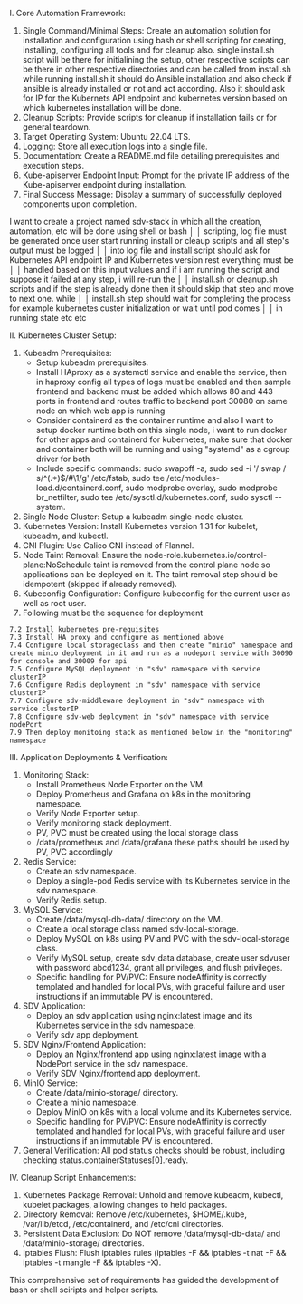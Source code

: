 I. Core Automation Framework:
   1. Single Command/Minimal Steps: Create an automation solution for installation and configuration using bash or shell scripting for creating, installing, configuring all tools and for cleanup also. single install.sh script will be there for initialining the setup, other respective scripts can be there in other respective directories and can be called from install.sh while running install.sh it should do Ansible installation and also check if ansible is already installed or not and act according. Also it should ask for IP for the Kubernets API endpoint and kubernetes version based on which kubernetes installation will be done.
   2. Cleanup Scripts: Provide scripts for cleanup if installation fails or for general teardown.
   3. Target Operating System: Ubuntu 22.04 LTS.
   4. Logging: Store all execution logs into a single file.
   5. Documentation: Create a README.md file detailing prerequisites and execution steps.
   6. Kube-apiserver Endpoint Input: Prompt for the private IP address of the Kube-apiserver endpoint during installation.
   7. Final Success Message: Display a summary of successfully deployed components upon completion.

   I want to create a project named sdv-stack in which all the creation, automation, etc will be done using shell or bash             │
│   scripting, log file must be generated once user start running install or cleaup scripts and all step's output must be logged       │
│   into log file and install script should ask for Kubernetes API endpoint IP and Kubernetes version rest everything must be          │
│   handled based on this input values and if i am running the script and suppose it failed at any step, i will re-run the             │
│   install.sh or cleanup.sh scripts and if the step is already done then it should skip that step and move to next one. while         │
│   install.sh step should wait for completing the process for example kubernetes custer initialization or wait until pod comes        │
│   in running state etc etc



  II. Kubernetes Cluster Setup:
   1. Kubeadm Prerequisites:
       * Setup kubeadm prerequisites.
       * Install HAproxy as a systemctl service and enable the service, then in haproxy config all types of logs must be enabled and then sample frontend and backend must be added which allows 80 and 443 ports in frontend and routes traffic to backend port 30080 on  same node on which web app is running
       * Consider containerd as the container runtime and also I want to setup docker runtime both on this single node, i want to run docker for other apps and containerd for kubernetes, make sure that docker and container both will be running and using "systemd" as a cgroup driver for both
       * Include specific commands: sudo swapoff -a, sudo sed -i '/ swap / s/^\(.*\)$/#\1/g' /etc/fstab, sudo tee
         /etc/modules-load.d/containerd.conf, sudo modprobe overlay, sudo modprobe br_netfilter, sudo tee /etc/sysctl.d/kubernetes.conf, sudo
         sysctl --system.
   2. Single Node Cluster: Setup a kubeadm single-node cluster.
   3. Kubernetes Version: Install Kubernetes version 1.31 for kubelet, kubeadm, and kubectl.
   4. CNI Plugin: Use Calico CNI instead of Flannel.
   5. Node Taint Removal: Ensure the node-role.kubernetes.io/control-plane:NoSchedule taint is removed from the control plane node so
      applications can be deployed on it. The taint removal step should be idempotent (skipped if already removed).
   6. Kubeconfig Configuration: Configure kubeconfig for the current user as well as root user.
   7. Following must be the sequence for deployment
   
    7.2 Install kubernetes pre-requisites
    7.3 Install HA proxy and configure as mentioned above
    7.4 Configure local storageclass and then create "minio" namespace and create minio deployment in it and run as a nodeport service with 30090 for console and 30009 for api
    7.5 Configure MySQL deployment in "sdv" namespace with service clusterIP
    7.6 Configure Redis deployment in "sdv" namespace with service clusterIP
    7.7 Configure sdv-middleware deployment in "sdv" namespace with service clusterIP
    7.8 Configure sdv-web deployment in "sdv" namespace with service nodePort
    7.9 Then deploy monitoing stack as mentioned below in the "monitoring" namespace


  III. Application Deployments & Verification:
   1. Monitoring Stack:
       * Install Prometheus Node Exporter on the VM.
       * Deploy Prometheus and Grafana on k8s in the monitoring namespace.
       * Verify Node Exporter setup.
       * Verify monitoring stack deployment.
       * PV, PVC must be created using the local storage class
       * /data/prometheus and /data/grafana these paths should be used by PV, PVC accordingly
   2. Redis Service:
       * Create an sdv namespace.
       * Deploy a single-pod Redis service with its Kubernetes service in the sdv namespace.
       * Verify Redis setup.
   3. MySQL Service:
       * Create /data/mysql-db-data/ directory on the VM.
       * Create a local storage class named sdv-local-storage.
       * Deploy MySQL on k8s using PV and PVC with the sdv-local-storage class.
       * Verify MySQL setup, create sdv_data database, create user sdvuser with password abcd1234, grant all privileges, and flush privileges.
       * Specific handling for PV/PVC: Ensure nodeAffinity is correctly templated and handled for local PVs, with graceful failure and user
         instructions if an immutable PV is encountered.
   4. SDV Application:
       * Deploy an sdv application using nginx:latest image and its Kubernetes service in the sdv namespace.
       * Verify sdv app deployment.
   5. SDV Nginx/Frontend Application:
       * Deploy an Nginx/frontend app using nginx:latest image with a NodePort service in the sdv namespace.
       * Verify SDV Nginx/frontend app deployment.
   6. MinIO Service:
       * Create /data/minio-storage/ directory.
       * Create a minio namespace.
       * Deploy MinIO on k8s with a local volume and its Kubernetes service.
       * Specific handling for PV/PVC: Ensure nodeAffinity is correctly templated and handled for local PVs, with graceful failure and user
         instructions if an immutable PV is encountered.
   7. General Verification: All pod status checks should be robust, including checking status.containerStatuses[0].ready.

  IV. Cleanup Script Enhancements:
   1. Kubernetes Package Removal: Unhold and remove kubeadm, kubectl, kubelet packages, allowing changes to held packages.
   2. Directory Removal: Remove /etc/kubernetes, $HOME/.kube, /var/lib/etcd, /etc/containerd, and /etc/cni directories.
   3. Persistent Data Exclusion: Do NOT remove /data/mysql-db-data/ and /data/minio-storage/ directories.
   4. Iptables Flush: Flush iptables rules (iptables -F && iptables -t nat -F && iptables -t mangle -F && iptables -X).

  This comprehensive set of requirements has guided the development of bash or shell sciripts and helper scripts.